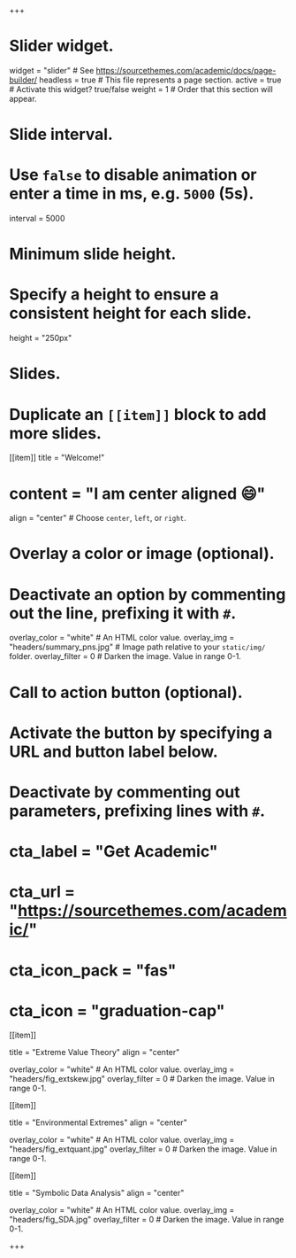 +++
# Slider widget.
widget = "slider"  # See https://sourcethemes.com/academic/docs/page-builder/
headless = true  # This file represents a page section.
active = true  # Activate this widget? true/false
weight = 1  # Order that this section will appear.

# Slide interval.
# Use `false` to disable animation or enter a time in ms, e.g. `5000` (5s).
interval = 5000

# Minimum slide height.
# Specify a height to ensure a consistent height for each slide.
height = "250px"

# Slides.
# Duplicate an `[[item]]` block to add more slides.
[[item]]
  title = "Welcome!"
  # content = "I am center aligned :smile:"
  align = "center"  # Choose `center`, `left`, or `right`.

  # Overlay a color or image (optional).
  #   Deactivate an option by commenting out the line, prefixing it with `#`.
  overlay_color = "white"  # An HTML color value.
  overlay_img = "headers/summary_pns.jpg"  # Image path relative to your `static/img/` folder.
  overlay_filter = 0  # Darken the image. Value in range 0-1.
  
  # Call to action button (optional).
  #   Activate the button by specifying a URL and button label below.
  #   Deactivate by commenting out parameters, prefixing lines with `#`.
  # cta_label = "Get Academic"
  # cta_url = "https://sourcethemes.com/academic/"
  # cta_icon_pack = "fas"
  # cta_icon = "graduation-cap"

[[item]]

title = "Extreme Value Theory"
align = "center"

overlay_color = "white"  # An HTML color value.
overlay_img = "headers/fig_extskew.jpg"
overlay_filter = 0  # Darken the image. Value in range 0-1.


[[item]]

title = "Environmental Extremes"
align = "center"

overlay_color = "white"  # An HTML color value.
overlay_img = "headers/fig_extquant.jpg"
overlay_filter = 0  # Darken the image. Value in range 0-1.


[[item]]

title = "Symbolic Data Analysis"
align = "center"

overlay_color = "white"  # An HTML color value.
overlay_img = "headers/fig_SDA.jpg"
overlay_filter = 0  # Darken the image. Value in range 0-1.

+++
